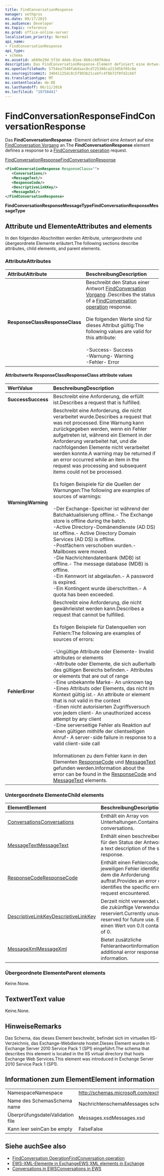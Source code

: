 ```yaml
---
title: FindConversationResponse
manager: sethgros
ms.date: 09/17/2015
ms.audience: Developer
ms.topic: reference
ms.prod: office-online-server
localization_priority: Normal
api_name:
- FindConversationResponse
api_type:
- schema
ms.assetid: a689e29d-5f3d-4deb-81ee-8b6cc60f6dea
description: Das FindConversationResponse-Element definiert eine Antwort auf eine FindConversation Vorgang an.
ms.openlocfilehash: 5754ea7540fa6daac8cd725386ca213d5bf05c8e
ms.sourcegitcommit: 34041125dc8c5f993b21cebfc4f8b72f0fd2cb6f
ms.translationtype: MT
ms.contentlocale: de-DE
ms.lasthandoff: 06/11/2018
ms.locfileid: "19758441"
---
```

# <a name="findconversationresponse"></a><span data-ttu-id="bda7c-103">FindConversationResponse</span><span class="sxs-lookup"><span data-stu-id="bda7c-103">FindConversationResponse</span></span>

<span data-ttu-id="bda7c-104">Das **FindConversationResponse** -Element definiert eine Antwort auf eine [FindConversation Vorgang](findconversation-operation.md) an.</span><span class="sxs-lookup"><span data-stu-id="bda7c-104">The **FindConversationResponse** element defines a response to a [FindConversation operation](findconversation-operation.md) request.</span></span> 
  
[<span data-ttu-id="bda7c-105">FindConversationResponse</span><span class="sxs-lookup"><span data-stu-id="bda7c-105">FindConversationResponse</span></span>](findconversationresponse.md)
  
```XML
<FindConversationResponse ResponseClass="">
   <Conversations/>
   <MessageText/>
   <ResponseCode/>
   <DescriptiveLinkKey/>
   <MessageXml/>
</FindConversationResponse>

```

 <span data-ttu-id="bda7c-106">**FindConversationResponseMessageType**</span><span class="sxs-lookup"><span data-stu-id="bda7c-106">**FindConversationResponseMessageType**</span></span>
## <a name="attributes-and-elements"></a><span data-ttu-id="bda7c-107">Attribute und Elemente</span><span class="sxs-lookup"><span data-stu-id="bda7c-107">Attributes and elements</span></span>

<span data-ttu-id="bda7c-108">In den folgenden Abschnitten werden Attribute, untergeordnete und übergeordnete Elemente erläutert.</span><span class="sxs-lookup"><span data-stu-id="bda7c-108">The following sections describe attributes, child elements, and parent elements.</span></span>
  
### <a name="attributes"></a><span data-ttu-id="bda7c-109">Attribute</span><span class="sxs-lookup"><span data-stu-id="bda7c-109">Attributes</span></span>

|<span data-ttu-id="bda7c-110">**Attribut**</span><span class="sxs-lookup"><span data-stu-id="bda7c-110">**Attribute**</span></span>|<span data-ttu-id="bda7c-111">**Beschreibung**</span><span class="sxs-lookup"><span data-stu-id="bda7c-111">**Description**</span></span>|
|:-----|:-----|
|<span data-ttu-id="bda7c-112">**ResponseClass**</span><span class="sxs-lookup"><span data-stu-id="bda7c-112">**ResponseClass**</span></span> <br/> | <span data-ttu-id="bda7c-113">Beschreibt den Status einer Antwort [FindConversation Vorgang](findconversation-operation.md) .</span><span class="sxs-lookup"><span data-stu-id="bda7c-113">Describes the status of a [FindConversation operation](findconversation-operation.md) response.</span></span> <br/><br/><span data-ttu-id="bda7c-114">Die folgenden Werte sind für dieses Attribut gültig:</span><span class="sxs-lookup"><span data-stu-id="bda7c-114">The following values are valid for this attribute:</span></span><br/>  <br/><span data-ttu-id="bda7c-115">-Success</span><span class="sxs-lookup"><span data-stu-id="bda7c-115">-  Success</span></span>  <br/><span data-ttu-id="bda7c-116">-Warnung</span><span class="sxs-lookup"><span data-stu-id="bda7c-116">-  Warning</span></span>  <br/><span data-ttu-id="bda7c-117">-Fehler</span><span class="sxs-lookup"><span data-stu-id="bda7c-117">-  Error</span></span>  <br/> |
   
#### <a name="responseclass-attribute-values"></a><span data-ttu-id="bda7c-118">Attributwerte ResponseClass</span><span class="sxs-lookup"><span data-stu-id="bda7c-118">ResponseClass attribute values</span></span>

|<span data-ttu-id="bda7c-119">**Wert**</span><span class="sxs-lookup"><span data-stu-id="bda7c-119">**Value**</span></span>|<span data-ttu-id="bda7c-120">**Beschreibung**</span><span class="sxs-lookup"><span data-stu-id="bda7c-120">**Description**</span></span>|
|:-----|:-----|
|<span data-ttu-id="bda7c-121">**Success**</span><span class="sxs-lookup"><span data-stu-id="bda7c-121">**Success**</span></span> <br/> |<span data-ttu-id="bda7c-122">Beschreibt eine Anforderung, die erfüllt ist.</span><span class="sxs-lookup"><span data-stu-id="bda7c-122">Describes a request that is fulfilled.</span></span>  <br/> |
|<span data-ttu-id="bda7c-123">**Warning**</span><span class="sxs-lookup"><span data-stu-id="bda7c-123">**Warning**</span></span> <br/> | <span data-ttu-id="bda7c-124">Beschreibt eine Anforderung, die nicht verarbeitet wurde.</span><span class="sxs-lookup"><span data-stu-id="bda7c-124">Describes a request that was not processed.</span></span> <span data-ttu-id="bda7c-125">Eine Warnung kann zurückgegeben werden, wenn ein Fehler aufgetreten ist, während ein Element in der Anforderung verarbeitet hat, und die nachfolgenden Elemente nicht verarbeitet werden konnte.</span><span class="sxs-lookup"><span data-stu-id="bda7c-125">A warning may be returned if an error occurred while an item in the request was processing and subsequent items could not be processed.</span></span><br/><br/> <span data-ttu-id="bda7c-126">Es folgen Beispiele für die Quellen der Warnungen:</span><span class="sxs-lookup"><span data-stu-id="bda7c-126">The following are examples of sources of warnings:</span></span>  <br/><br/><span data-ttu-id="bda7c-127">-Der Exchange-Speicher ist während der Batchaktualisierung offline.</span><span class="sxs-lookup"><span data-stu-id="bda7c-127">-  The Exchange store is offline during the batch.</span></span>  <br/><span data-ttu-id="bda7c-128">-Active Directory-Domänendienste (AD DS) ist offline.</span><span class="sxs-lookup"><span data-stu-id="bda7c-128">-  Active Directory Domain Services (AD DS) is offline.</span></span>  <br/><span data-ttu-id="bda7c-129">-Postfächern verschoben wurden.</span><span class="sxs-lookup"><span data-stu-id="bda7c-129">-  Mailboxes were moved.</span></span>  <br/><span data-ttu-id="bda7c-130">-Die Nachrichtendatenbank (MDB) ist offline.</span><span class="sxs-lookup"><span data-stu-id="bda7c-130">-  The message database (MDB) is offline.</span></span>  <br/><span data-ttu-id="bda7c-131">-Ein Kennwort ist abgelaufen.</span><span class="sxs-lookup"><span data-stu-id="bda7c-131">-  A password is expired.</span></span>  <br/><span data-ttu-id="bda7c-132">-Ein Kontingent wurde überschritten.</span><span class="sxs-lookup"><span data-stu-id="bda7c-132">-  A quota has been exceeded.</span></span>  <br/> |
|<span data-ttu-id="bda7c-133">**Fehler**</span><span class="sxs-lookup"><span data-stu-id="bda7c-133">**Error**</span></span> <br/> | <span data-ttu-id="bda7c-134">Beschreibt eine Anforderung, die nicht gewährleistet werden kann.</span><span class="sxs-lookup"><span data-stu-id="bda7c-134">Describes a request that cannot be fulfilled.</span></span> <br/><br/><span data-ttu-id="bda7c-135">Es folgen Beispiele für Datenquellen von Fehlern:</span><span class="sxs-lookup"><span data-stu-id="bda7c-135">The following are examples of sources of errors:</span></span>  <br/><br/><span data-ttu-id="bda7c-136">-Ungültige Attribute oder Elemente</span><span class="sxs-lookup"><span data-stu-id="bda7c-136">-  Invalid attributes or elements</span></span>  <br/><span data-ttu-id="bda7c-137">-Attribute oder Elemente, die sich außerhalb des gültigen Bereichs befinden.</span><span class="sxs-lookup"><span data-stu-id="bda7c-137">-  Attributes or elements that are out of range</span></span>  <br/><span data-ttu-id="bda7c-138">-Eine unbekannte Marke</span><span class="sxs-lookup"><span data-stu-id="bda7c-138">-  An unknown tag</span></span>  <br/><span data-ttu-id="bda7c-139">-Eines Attributs oder Elements, das nicht im Kontext gültig ist.</span><span class="sxs-lookup"><span data-stu-id="bda7c-139">-  An attribute or element that is not valid in the context</span></span>  <br/><span data-ttu-id="bda7c-140">-Einen nicht autorisierten Zugriffsversuch von jedem client</span><span class="sxs-lookup"><span data-stu-id="bda7c-140">-  An unauthorized access attempt by any client</span></span>  <br/><span data-ttu-id="bda7c-141">-Eine serverseitige Fehler als Reaktion auf einen gültigen mithilfe der clientseitigen Anruf</span><span class="sxs-lookup"><span data-stu-id="bda7c-141">-  A server-side failure in response to a valid client-side call</span></span>  <br/><br/>  <span data-ttu-id="bda7c-142">Informationen zu dem Fehler kann in den Elementen [ResponseCode](responsecode.md) und [MessageText](messagetext.md) gefunden werden.</span><span class="sxs-lookup"><span data-stu-id="bda7c-142">Information about the error can be found in the [ResponseCode](responsecode.md) and [MessageText](messagetext.md) elements.</span></span>  <br/> |
   
### <a name="child-elements"></a><span data-ttu-id="bda7c-143">Untergeordnete Elemente</span><span class="sxs-lookup"><span data-stu-id="bda7c-143">Child elements</span></span>

|<span data-ttu-id="bda7c-144">**Element**</span><span class="sxs-lookup"><span data-stu-id="bda7c-144">**Element**</span></span>|<span data-ttu-id="bda7c-145">**Beschreibung**</span><span class="sxs-lookup"><span data-stu-id="bda7c-145">**Description**</span></span>|
|:-----|:-----|
|[<span data-ttu-id="bda7c-146">Conversations</span><span class="sxs-lookup"><span data-stu-id="bda7c-146">Conversations</span></span>](conversations-ex15websvcsotherref.md) <br/> |<span data-ttu-id="bda7c-147">Enthält ein Array von Unterhaltungen.</span><span class="sxs-lookup"><span data-stu-id="bda7c-147">Contains an array of conversations.</span></span>  <br/> |
|[<span data-ttu-id="bda7c-148">MessageText</span><span class="sxs-lookup"><span data-stu-id="bda7c-148">MessageText</span></span>](messagetext.md) <br/> |<span data-ttu-id="bda7c-149">Enthält einen beschreibenden Text für den Status der Antwort.</span><span class="sxs-lookup"><span data-stu-id="bda7c-149">Provides a text description of the status of the response.</span></span>  <br/> |
|[<span data-ttu-id="bda7c-150">ResponseCode</span><span class="sxs-lookup"><span data-stu-id="bda7c-150">ResponseCode</span></span>](responsecode.md) <br/> |<span data-ttu-id="bda7c-151">Enthält einen Fehlercode, der den jeweiligen Fehler identifiziert, bei dem die Anforderung auftrat.</span><span class="sxs-lookup"><span data-stu-id="bda7c-151">Provides an error code that identifies the specific error that the request encountered.</span></span>  <br/> |
|[<span data-ttu-id="bda7c-152">DescriptiveLinkKey</span><span class="sxs-lookup"><span data-stu-id="bda7c-152">DescriptiveLinkKey</span></span>](descriptivelinkkey.md) <br/> |<span data-ttu-id="bda7c-153">Derzeit nicht verwendet und ist für die zukünftige Verwendung reserviert.</span><span class="sxs-lookup"><span data-stu-id="bda7c-153">Currently unused and is reserved for future use.</span></span> <span data-ttu-id="bda7c-154">Es enthält einen Wert von 0.</span><span class="sxs-lookup"><span data-stu-id="bda7c-154">It contains a value of 0.</span></span>  <br/> |
|[<span data-ttu-id="bda7c-155">MessageXml</span><span class="sxs-lookup"><span data-stu-id="bda7c-155">MessageXml</span></span>](messagexml.md) <br/> |<span data-ttu-id="bda7c-156">Bietet zusätzliche Fehlerantwortinformationen.</span><span class="sxs-lookup"><span data-stu-id="bda7c-156">Provides additional error response information.</span></span>  <br/> |
   
### <a name="parent-elements"></a><span data-ttu-id="bda7c-157">Übergeordnete Elemente</span><span class="sxs-lookup"><span data-stu-id="bda7c-157">Parent elements</span></span>

<span data-ttu-id="bda7c-158">Keine.</span><span class="sxs-lookup"><span data-stu-id="bda7c-158">None.</span></span>
  
## <a name="text-value"></a><span data-ttu-id="bda7c-159">Textwert</span><span class="sxs-lookup"><span data-stu-id="bda7c-159">Text value</span></span>

<span data-ttu-id="bda7c-160">Keine.</span><span class="sxs-lookup"><span data-stu-id="bda7c-160">None.</span></span>
  
## <a name="remarks"></a><span data-ttu-id="bda7c-161">Hinweise</span><span class="sxs-lookup"><span data-stu-id="bda7c-161">Remarks</span></span>

<span data-ttu-id="bda7c-162">Das Schema, das dieses Element beschreibt, befindet sich im virtuellen IIS-Verzeichnis, das Exchange-Webdienste hostet.Dieses Element wurde in Exchange Server 2010 Service Pack 1 (SP1) eingeführt.</span><span class="sxs-lookup"><span data-stu-id="bda7c-162">The schema that describes this element is located in the IIS virtual directory that hosts Exchange Web Services.This element was introduced in Exchange Server 2010 Service Pack 1 (SP1).</span></span>
  
## <a name="element-information"></a><span data-ttu-id="bda7c-163">Informationen zum Element</span><span class="sxs-lookup"><span data-stu-id="bda7c-163">Element information</span></span>

|||
|:-----|:-----|
|<span data-ttu-id="bda7c-164">Namespace</span><span class="sxs-lookup"><span data-stu-id="bda7c-164">Namespace</span></span>  <br/> |http://schemas.microsoft.com/exchange/services/2006/messages  <br/> |
|<span data-ttu-id="bda7c-165">Name des Schemas</span><span class="sxs-lookup"><span data-stu-id="bda7c-165">Schema name</span></span>  <br/> |<span data-ttu-id="bda7c-166">Nachrichtenschema</span><span class="sxs-lookup"><span data-stu-id="bda7c-166">Messages schema</span></span>  <br/> |
|<span data-ttu-id="bda7c-167">Überprüfungsdatei</span><span class="sxs-lookup"><span data-stu-id="bda7c-167">Validation file</span></span>  <br/> |<span data-ttu-id="bda7c-168">Messages.xsd</span><span class="sxs-lookup"><span data-stu-id="bda7c-168">Messages.xsd</span></span>  <br/> |
|<span data-ttu-id="bda7c-169">Kann leer sein</span><span class="sxs-lookup"><span data-stu-id="bda7c-169">Can be empty</span></span>  <br/> |<span data-ttu-id="bda7c-170">False</span><span class="sxs-lookup"><span data-stu-id="bda7c-170">False</span></span>  <br/> |
   
## <a name="see-also"></a><span data-ttu-id="bda7c-171">Siehe auch</span><span class="sxs-lookup"><span data-stu-id="bda7c-171">See also</span></span>

- [<span data-ttu-id="bda7c-172">FindConversation Operation</span><span class="sxs-lookup"><span data-stu-id="bda7c-172">FindConversation operation</span></span>](findconversation-operation.md)
- [<span data-ttu-id="bda7c-173">EWS-XML-Elemente in Exchange</span><span class="sxs-lookup"><span data-stu-id="bda7c-173">EWS XML elements in Exchange</span></span>](ews-xml-elements-in-exchange.md)
- [<span data-ttu-id="bda7c-174">Conversations in EWS</span><span class="sxs-lookup"><span data-stu-id="bda7c-174">Conversations in EWS</span></span>](http://msdn.microsoft.com/library/91e64629-db6c-4c94-9dcb-d386232e8467%28Office.15%29.aspx)


